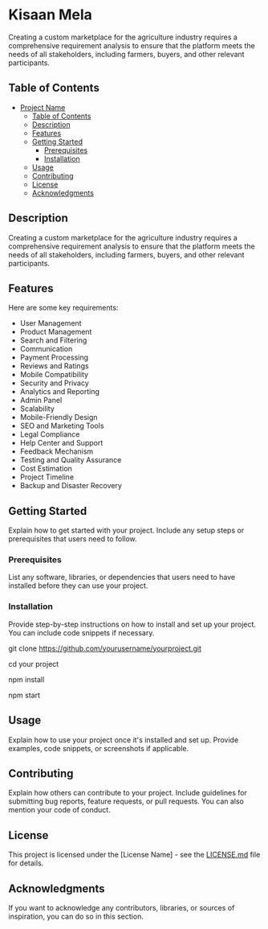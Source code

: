 # Kisaan Mela

Creating a custom marketplace for the agriculture industry requires a comprehensive requirement analysis to ensure that the platform meets the needs of all stakeholders, including farmers, buyers, and other relevant participants.

## Table of Contents

- [Project Name](#project-name)
  - [Table of Contents](#table-of-contents)
  - [Description](#description)
  - [Features](#features)
  - [Getting Started](#getting-started)
    - [Prerequisites](#prerequisites)
    - [Installation](#installation)
  - [Usage](#usage)
  - [Contributing](#contributing)
  - [License](#license)
  - [Acknowledgments](#acknowledgments)

## Description

Creating a custom marketplace for the agriculture industry requires a comprehensive requirement analysis to ensure that the platform meets the needs of all stakeholders, including farmers, buyers, and other relevant participants.

## Features

Here are some key requirements:

- User Management
- Product Management
- Search and Filtering
- Communication
- Payment Processing
- Reviews and Ratings
- Mobile Compatibility
- Security and Privacy
- Analytics and Reporting
- Admin Panel
- Scalability
- Mobile-Friendly Design
- SEO and Marketing Tools
- Legal Compliance
- Help Center and Support
- Feedback Mechanism
- Testing and Quality Assurance
- Cost Estimation
- Project Timeline
- Backup and Disaster Recovery

## Getting Started

Explain how to get started with your project. Include any setup steps or prerequisites that users need to follow.

### Prerequisites

List any software, libraries, or dependencies that users need to have installed before they can use your project.

### Installation

Provide step-by-step instructions on how to install and set up your project. You can include code snippets if necessary.

git clone https://github.com/yourusername/yourproject.git

cd your project

npm install

npm start

## Usage

Explain how to use your project once it's installed and set up. Provide examples, code snippets, or screenshots if applicable.

## Contributing

Explain how others can contribute to your project. Include guidelines for submitting bug reports, feature requests, or pull requests. You can also mention your code of conduct.

## License

This project is licensed under the [License Name] - see the [LICENSE.md](LICENSE.md) file for details.

## Acknowledgments

If you want to acknowledge any contributors, libraries, or sources of inspiration, you can do so in this section.
